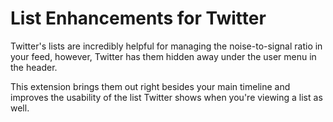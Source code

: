 # List Enhancements for Twitter

Twitter's lists are incredibly helpful for managing the noise-to-signal ratio
in your feed, however, Twitter has them hidden away under the user menu in the header.

This extension brings them out right besides your main timeline and improves the
usability of the list Twitter shows when you're viewing a list as well.
